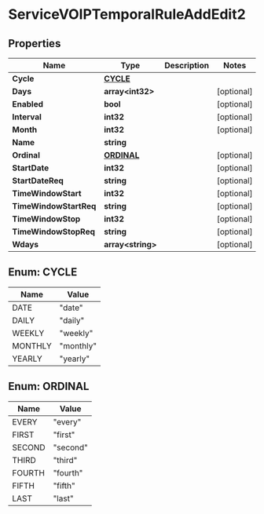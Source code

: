 

# ServiceVOIPTemporalRuleAddEdit2


## Properties

| Name | Type | Description | Notes |
|------------ | ------------- | ------------- | -------------|
|**Cycle** | [**CYCLE**](#CYCLE) |  |  |
|**Days** | **array&lt;int32&gt;** |  |  [optional] |
|**Enabled** | **bool** |  |  [optional] |
|**Interval** | **int32** |  |  [optional] |
|**Month** | **int32** |  |  [optional] |
|**Name** | **string** |  |  |
|**Ordinal** | [**ORDINAL**](#ORDINAL) |  |  [optional] |
|**StartDate** | **int32** |  |  [optional] |
|**StartDateReq** | **string** |  |  [optional] |
|**TimeWindowStart** | **int32** |  |  [optional] |
|**TimeWindowStartReq** | **string** |  |  [optional] |
|**TimeWindowStop** | **int32** |  |  [optional] |
|**TimeWindowStopReq** | **string** |  |  [optional] |
|**Wdays** | **array&lt;string&gt;** |  |  [optional] |



## Enum: CYCLE

| Name | Value |
|---- | -----|
| DATE | &quot;date&quot; |
| DAILY | &quot;daily&quot; |
| WEEKLY | &quot;weekly&quot; |
| MONTHLY | &quot;monthly&quot; |
| YEARLY | &quot;yearly&quot; |



## Enum: ORDINAL

| Name | Value |
|---- | -----|
| EVERY | &quot;every&quot; |
| FIRST | &quot;first&quot; |
| SECOND | &quot;second&quot; |
| THIRD | &quot;third&quot; |
| FOURTH | &quot;fourth&quot; |
| FIFTH | &quot;fifth&quot; |
| LAST | &quot;last&quot; |



